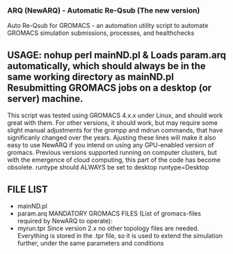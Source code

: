 ### ARQ (NewARQ) - Automatic Re-Qsub (The new version)
Auto Re-Qsub for GROMACS - an automation utility script to automate GROMACS simulation submissions, processes, and healthchecks

USAGE: nohup perl mainND.pl &
Loads param.arq automatically, which should always be in the same working directory as mainND.pl
Resubmitting GROMACS jobs on a desktop (or server) machine.
---------------------------------------------------------------------------
This script was tested using GROMACS 4.x.x under Linux, and should work great with them. For other versions, it should work,
but may require some slight manual adjustments for the grompp and mdrun commands, that have significanly changed over the years.
Ajusting these lines will make it also easy to use NewARQ if you intend on using any GPU-enabled version of gromacs.
Previous versions supported running on computer clusters, but with the emergence of cloud computing, this part of the code
has become obsolete. runtype should ALWAYS be set to desktop
runtype=Desktop

FILE LIST
---------------------------------------------------------------------------
* mainND.pl
* param.arq
MANDATORY GROMACS FILES (List of gromacs-files required by NewARQ to operate):
* myrun.tpr
Since version 2.x no other topology files are needed. Everything is stored in the .tpr file, so it is
used to extend the simulation further, under the same parameters and conditions
